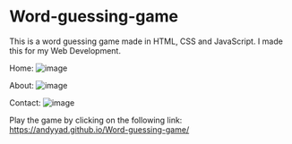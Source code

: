 # Word-guessing-game
This is  a word guessing game made in HTML, CSS and JavaScript. I made this for my Web Development.

Home:
![image](https://user-images.githubusercontent.com/80671044/202741915-64120559-3377-40c2-959b-5c1cc65689a7.png)

About:
![image](https://user-images.githubusercontent.com/80671044/202742155-823ef62a-6ae0-4cb7-b41a-3cf9ce0ccff7.png)

Contact:
![image](https://user-images.githubusercontent.com/80671044/202742296-3f59b119-04ea-4926-a788-516e38cc1f6a.png)

Play the game by clicking on the following link: https://andyyad.github.io/Word-guessing-game/
